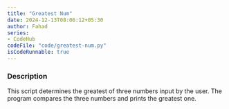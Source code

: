 ```yaml
---
title: "Greatest Num"
date: 2024-12-13T08:06:12+05:30
author: Fahad
series:
- CodeHub
codeFile: "code/greatest-num.py"
isCodeRunnable: true
---
```


### Description
This script determines the greatest of three numbers input by the user. The program compares the three numbers and prints the greatest one.
